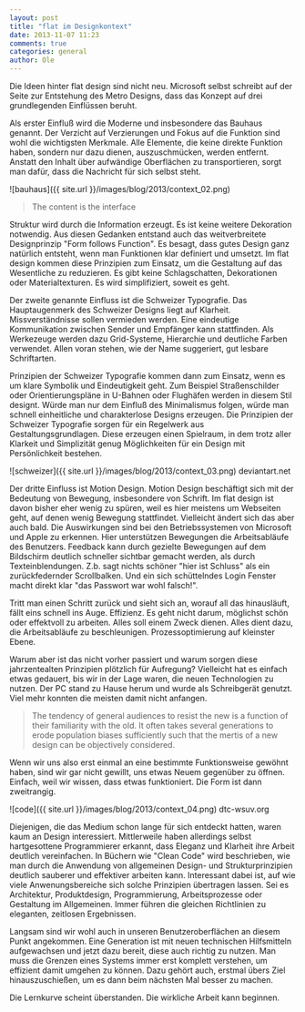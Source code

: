 ```yaml
---
layout: post
title: "flat im Designkontext"
date: 2013-11-07 11:23
comments: true
categories: general
author: Ole
---
```


Die Ideen hinter flat design sind nicht neu. Microsoft selbst schreibt auf der Seite zur Entstehung des Metro Designs, dass das Konzept auf drei grundlegenden Einflüssen beruht.

Als erster Einfluß wird die Moderne und insbesondere das Bauhaus genannt. Der Verzicht auf Verzierungen und Fokus auf die Funktion sind wohl die wichtigsten Merkmale.
Alle Elemente, die keine direkte Funktion haben, sondern nur dazu dienen, auszuschmücken, werden entfernt. 
Anstatt den Inhalt über aufwändige Oberflächen zu transportieren, sorgt man dafür, dass 
die Nachricht für sich selbst steht.

![bauhaus]({{ site.url }}/images/blog/2013/context_02.png)

<!--more-->

> The content is the interface

Struktur wird durch die Information erzeugt. Es ist keine weitere Dekoration notwendig.
Aus diesen Gedanken entstand auch das weitverbreitete Designprinzip "Form follows Function".
Es besagt, dass gutes Design ganz natürlich entsteht, wenn man Funktionen klar definiert und umsetzt.
Im flat design kommen diese Prinzipien zum Einsatz, um die Gestaltung auf das Wesentliche zu reduzieren.
Es gibt keine Schlagschatten, Dekorationen oder Materialtexturen. Es wird simplifiziert, soweit es geht. 


Der zweite genannte Einfluss ist die Schweizer Typografie. Das Hauptaugenmerk des Schweizer Designs liegt auf Klarheit.
Missverständnisse sollen vermieden werden. Eine eindeutige Kommunikation zwischen Sender und Empfänger kann stattfinden.
Als Werkezeuge werden dazu Grid-Systeme, Hierarchie und deutliche Farben verwendet.
Allen voran stehen, wie der Name suggeriert, gut lesbare Schriftarten.

Prinzipien der Schweizer Typografie kommen dann zum Einsatz, wenn es um klare Symbolik und Eindeutigkeit geht.
Zum Beispiel Straßenschilder oder Orientierungspläne in U-Bahnen oder Flughäfen werden in diesem Stil designt.
Würde man nur dem Einfluß des Minimalismus folgen, würde man schnell einheitliche und charakterlose Designs erzeugen.
Die Prinzipien der Schweizer Typografie sorgen für ein Regelwerk aus Gestaltungsgrundlagen.
Diese erzeugen einen Spielraum, in dem trotz aller Klarkeit und Simplizität genug Möglichkeiten für ein Design mit Persönlichkeit bestehen.


![schweizer]({{ site.url }}/images/blog/2013/context_03.png)
deviantart.net

Der dritte Einfluss ist Motion Design. Motion Design beschäftigt sich mit der Bedeutung von Bewegung, insbesondere von Schrift.
Im flat design ist davon bisher eher wenig zu spüren, weil es hier meistens um Webseiten geht, auf denen wenig Bewegung stattfindet.
Vielleicht ändert sich das aber auch bald. Die Auswirkungen sind bei den Betriebssystemen von Microsoft und Apple zu erkennen.
Hier unterstützen Bewegungen die Arbeitsabläufe des Benutzers.
Feedback kann durch gezielte Bewegungen auf dem Bildschirm deutlich schneller sichtbar gemacht werden, als durch Texteinblendungen.
Z.b. sagt nichts schöner "hier ist Schluss" als ein zurückfedernder Scrollbalken.
Und ein sich schüttelndes Login Fenster macht direkt klar "das Passwort war wohl falsch!".


Tritt man einen Schritt zurück und sieht sich an, worauf all das hinausläuft, fällt eins schnell ins Auge. Effizienz.
Es geht nicht darum, möglichst schön oder effektvoll zu arbeiten. Alles soll einem Zweck dienen.
Alles dient dazu, die Arbeitsabläufe zu beschleunigen. Prozessoptimierung auf kleinster Ebene.

Warum aber ist das nicht vorher passiert und warum sorgen diese jahrzentealten Prinzipien plötzlich für Aufregung?
Vielleicht hat es einfach etwas gedauert, bis wir in der Lage waren, die neuen Technologien zu nutzen.
Der PC stand zu Hause herum und wurde als Schreibgerät genutzt. Viel mehr konnten die meisten damit nicht anfangen.

> The tendency of general audiences to resist the new is a function of their familiarity with the old. It often takes several generations to erode population biases sufficiently such 
> that the mertis of a new design can be objectively considered.

Wenn wir uns also erst einmal an eine bestimmte Funktionsweise gewöhnt haben, sind wir gar nicht gewillt, uns etwas Neuem gegenüber zu öffnen.
Einfach, weil wir wissen, dass etwas funktioniert. Die Form ist dann zweitrangig.

![code]({{ site.url }}/images/blog/2013/context_04.png)
dtc-wsuv.org

Diejenigen, die das Medium schon lange für sich entdeckt hatten, waren kaum an Design interessiert. 
Mittlerweile haben allerdings selbst hartgesottene Programmierer erkannt, dass Eleganz und Klarheit ihre Arbeit deutlich vereinfachen.
In Büchern wie "Clean Code" wird beschrieben, wie man durch die Anwendung von allgemeinen Design- und Strukturprinzipien deutlich sauberer und effektiver arbeiten kann.
Interessant dabei ist, auf wie viele Anwenungsbereiche sich solche Prinzipien übertragen lassen.
Sei es Architektur, Produktdesign, Programmierung, Arbeitsprozesse oder Gestaltung im Allgemeinen.
Immer führen die gleichen Richtlinien zu eleganten, zeitlosen Ergebnissen.

Langsam sind wir wohl auch in unseren Benutzeroberflächen an diesem Punkt angekommen.
Eine Generation ist mit neuen technischen Hilfsmitteln aufgewachsen und jetzt dazu bereit, diese auch richtig zu nutzen.
Man muss die Grenzen eines Systems immer erst komplett verstehen, um effizient damit umgehen zu können.
Dazu gehört auch, erstmal übers Ziel hinauszuschießen, um es dann beim nächsten Mal besser zu machen.

Die Lernkurve scheint überstanden. Die wirkliche Arbeit kann beginnen.
